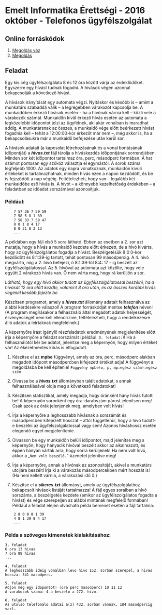 # Emelt Informatika Érettségi - 2016 október - Telefonos ügyfélszolgálat

## Online forráskódok
1. [Megoldás váz](https://replit.com/@mscharni/2016okttelefonosugyfelszolgalatstarter)
2. [Megoldás](https://replit.com/@mscharni/2016okttelefonosugyfelszolgalat)

## Feladat
Egy kis cég ügyfélszolgálata 8 és 12 óra között várja az érdeklődőket. Egyszerre egy hívást tudnak fogadni. A hívások végén azonnal bekapcsolják a következő hívást.

A hívások irányítását egy automata végzi. Nyitáskor és később is – amint a munkatárs szabaddá válik – a legrégebben várakozót kapcsolja be. A munkaidőben érkező hívások esetén - ha a hívónak várnia kell – közli vele a várakozók számát. Munkaidőn kívül érkező hívás esetén az automata a legközelebbi időpontot jelzi az ügyfélnek, aki akár vonalban is maradhat addig. A munkatársnak az összes, a munkaidő vége előtt beérkezett hívást fogadnia kell – tehát a 12:00:00-kor érkezőt már nem –, még akkor is, ha a bekapcsolásukra már a munkaidő befejezése után kerül sor.

A hívások adatait (a kapcsolat létrehozásának és a vonal bontásának időpontját) a **_hivas.txt_** fájl tárolja a híváskezdés időpontjának sorrendjében. Minden sor két időpontot tartalmaz óra, perc, másodperc formában. A hat számot pontosan egy szóköz választja el egymástól. A sorok száma legfeljebb 1000. Az adatok egy napra vonatkoznak, munkaidőn kívüli értékeket is tartalmazhatnak, minden hívás ezen a napon kezdődött, és be is fejeződött a nap végéig. Feltételezheti, hogy van – legalább két – munkaidőbe eső hívás is. A hívót – a könnyebb kezelhetőség érdekében – a feladatban az időadat sorszámával azonosítjuk.

### Például:
```
	7 57 36 7 59 59
	7 58 5 8 1 39
	7 58 33 7 58 47
	8 0 1 8 4 17
	8 0 21 8 2 13
	...
```

A példában egy fájl első 5 sora látható. Ebben az esetben a 2. sor azt mutatja, hogy a hívás a munkaidő kezdete előtt érkezett, de a hívó kivárta, hogy az ügyfélszolgálatos fogadja a hívást.
Beszélgetésük 8:0:0-kor kezdődött és 8:1:39-ig tartott, tehát pontosan 99 másodpercig. A 4. hívó megvárta, míg a 2. hívó befejezi, ő 8:1:39-től 8:4: 17 - ig beszélt az ügyfélszolgálatossal. Az 5. hívóval az automata azt közölte, hogy vele együtt 2 várakozó hívás van. Ő nem várta meg, hogy rá kerüljön a sor.

_Látható, hogy egy hívó akkor tudott az ügyfélszolgálatossal beszélni, ha a hívását 12 óra előtt kezdte, valamint 8 óra után, és az összes korábbi hívás végénél később fejezte be._

Készítsen programot, amely a **_hivas.txt_** állomány adatait felhasználva az alábbi kérdésekre válaszol! A program forráskódját mentse **_telefon_** néven! (A program megírásakor
a felhasználó által megadott adatok helyességét, érvényességét nem kell ellenőriznie, feltételezheti, hogy a rendelkezésre álló adatok a leírtaknak megfelelnek.)

A képernyőre írást igénylő részfeladatok eredményének megjelenítése előtt írja a képernyőre a feladat sorszámát (például: `3. feladat:`)! Ha a felhasználótól kér be adatot, jelenítse meg a képernyőn, hogy milyen értéket vár! Az ékezetmentes kiírás is elfogadott.

1. Készítse el az **mpbe** függvényt, amely az óra, perc, másodperc alakban megadott időpont  másodpercben kifejezett értékét adja! A függvényt a megoldásba be kell építenie!
    `Függvény mpbe(o, p, mp:egész szám):egész szám`
2. Olvassa be a **_hivas.txt_** állományban talált adatokat, s annak felhasználásával oldja meg a következő feladatokat!

3. Készítsen statisztikát, amely megadja, hogy óránként hány hívás futott be! A képernyőn soronként egy óra-darabszám párost jelenítsen meg! Csak azok az órák jelenjenek meg, amelyben volt hívás!

4. Írja a képernyőre a leghosszabb hívásnak a sorszámát és másodpercben kifejezett hosszát – attól függetlenül, hogy a hívó tudott-e beszélni az ügyfélszolgálatossal vagy sem! Azonos híváshossz esetén elegendő egyet megjelenítenie.

5. Olvasson be egy munkaidőn belüli időpontot, majd jelenítse meg a képernyőn, hogy hányadik hívóval beszélt akkor az alkalmazott, és éppen hányan vártak arra, hogy sorra kerüljenek! Ha nem volt hívó, akkor a „`Nem volt beszélő.`” üzenetet jelenítse meg!

6. Írja a képernyőre, annak a hívónak az azonosítóját, akivel a munkatárs utoljára beszélt! Írja ki a várakozás másodpercekben mért hosszát is! (Ha nem kellett várnia, a várakozási idő 0.)

7. Készítse el a **_sikeres.txt_** állományt, amely az ügyfélszolgálathoz bekapcsolt hívások listáját tartalmazza! A fájl egyes soraiban a hívó sorszáma, a beszélgetés kezdete (amikor az ügyfélszolgálatos fogadta a hívást) és vége szerepeljen az alábbi mintának megfelelő formában! Például a feladat elején olvasható példa bemenet esetén a fájl tartalma:
```
	2 8 0 0 8 1 39
	4 8 1 39 8 4 17
	...
```

### Példa a szöveges kimenetek kialakításához:
```
3. feladat
6 ora 13 hivas
7 ora 89 hivas
...

4. feladat
A leghosszabb ideig vonalban levo hivo 152. sorban szerepel, a hivas hossza: 341 masodperc.

5. feladat
Adjon meg egy idopontot! (ora perc masodperc) 10 11 12
A varakozok szama: 4 a beszelo a 272. hivo.

6. feladat
Az utolso telefonalo adatai a(z) 432. sorban vannak, 184 masodpercig vart.
```